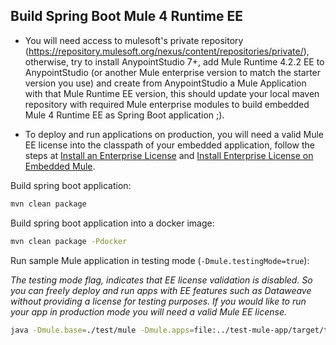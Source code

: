 ## Build Spring Boot Mule 4 Runtime EE

- You will need access to mulesoft's private repository (https://repository.mulesoft.org/nexus/content/repositories/private/), 
otherwise, try to install AnypointStudio 7+, add Mule Runtime 4.2.2 EE to AnypointStudio (or another Mule enterprise version to match the starter version you use) and 
create from AnypointStudio a Mule Application with that Mule Runtime EE version, this should update your local maven repository with required Mule enterprise modules to build embedded Mule 4 Runtime EE as Spring Boot application ;).

- To deploy and run applications on production, you will need a valid Mule EE license into the classpath of your embedded application, follow the steps at [Install an Enterprise License](https://docs.mulesoft.com/mule-runtime/4.2/installing-an-enterprise-license) and 
[Install Enterprise License on Embedded Mule](https://docs.mulesoft.com/mule-runtime/4.2/installing-an-enterprise-license#install-enterprise-license-on-embedded-mule).

Build spring boot application:

``` bash
mvn clean package
```

Build spring boot application into a docker image:

``` bash
mvn clean package -Pdocker
```

Run sample Mule application in testing mode (`-Dmule.testingMode=true`):

_The testing mode flag, indicates that EE license validation is disabled. So you can freely deploy and run apps with EE features such as Dataweave without providing a license for testing purposes. If you would like to run your app in production mode you will need a valid Mule EE license._ 

``` bash
java -Dmule.base=./test/mule -Dmule.apps=file:../test-mule-app/target/test-mule-app-1.0.0-mule-application.jar -Dmule.cleanStartup=true -Dmule.testingMode=true -jar target/spring-boot-mule4-runtime-ee-4.2.2.jar
```
